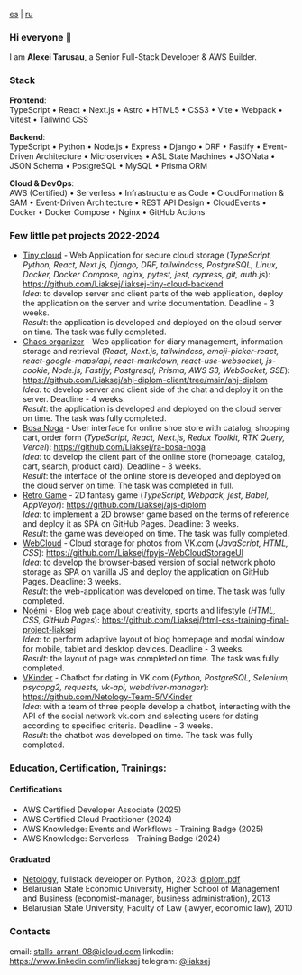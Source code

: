 [es](https://github.com/Liaksej/liaksej/blob/main/README_es.md) | [ru](https://github.com/Liaksej/liaksej/blob/main/README_ru.md)

### Hi everyone 👋

I am **Alexei Tarusau**, a Senior Full-Stack Developer & AWS Builder.

### Stack

**Frontend**:   
TypeScript • React • Next.js • Astro • HTML5 • CSS3 • Vite • Webpack • Vitest • Tailwind CSS

**Backend**:  
TypeScript • Python • Node.js • Express • Django • DRF • Fastify • Event-Driven Architecture • Microservices • ASL State Machines • JSONata • JSON Schema • PostgreSQL • MySQL • Prisma ORM

**Cloud & DevOps**:  
AWS (Certified) • Serverless • Infrastructure as Code • CloudFormation & SAM • Event-Driven Architecture • REST API Design • CloudEvents • Docker • Docker Compose • Nginx • GitHub Actions

### Few little pet projects 2022-2024

* [Tiny cloud](https://github.com/Liaksej/liaksej-tiny-cloud-backend) - Web Application for secure cloud storage (_TypeScript, Python, React, Next.js, Django, DRF, tailwindcss, PostgreSQL, Linux, Docker, Docker Compose, nginx, pytest, jest, cypress, git, auth.js_): https://github.com/Liaksej/liaksej-tiny-cloud-backend  
_Idea_: to develop server and client parts of the web application, deploy the application on the server and write documentation. Deadline - 3 weeks.  
_Result_: the application is developed and deployed on the cloud server on time. The task was fully completed.
* [Chaos organizer](https://github.com/Liaksej/ahj-diplom-client/tree/main/ahj-diplom) - Web application for diary management, information storage and retrieval (_React, Next.js, tailwindcss, emoji-picker-react, react-google-maps/api, react-markdown, react-use-websocket, js-cookie, Node.js, Fastify, Postgresql, Prisma, AWS S3, WebSocket, SSE_): https://github.com/Liaksej/ahj-diplom-client/tree/main/ahj-diplom  
_Idea_: to develop server and client side of the chat and deploy it on the server. Deadline - 4 weeks.  
_Result_: the application is developed and deployed on the cloud server on time. The task was fully completed.
* [Bosa Noga](https://github.com/Liaksej/ra-bosa-noga) - User interface for online shoe store with catalog, shopping cart, order form (_TypeScript, React, Next.js, Redux Toolkit, RTK Query, Vercel_): https://github.com/Liaksej/ra-bosa-noga  
_Idea_: to develop the client part of the online store (homepage, catalog, cart, search, product card). Deadline - 3 weeks.  
_Result_: the interface of the online store is developed and deployed on the cloud server on time. The task was completed in full. 
* [Retro Game](https://github.com/Liaksej/ajs-diplom) - 2D fantasy game (_TypeScript, Webpack, jest, Babel, AppVeyor_): https://github.com/Liaksej/ajs-diplom  
_Idea_: to implement a 2D browser game based on the terms of reference and deploy it as SPA on GitHub Pages. Deadline: 3 weeks.  
_Result_: the game was developed on time. The task was fully completed.
* [WebCloud](https://github.com/Liaksej/fpyjs-WebCloudStorageUI) - Cloud storage for photos from VK.com (_JavaScript, HTML, CSS_): https://github.com/Liaksej/fpyjs-WebCloudStorageUI  
_Idea_: to develop the browser-based version of social network photo storage as SPA on vanilla JS and deploy the application on GitHub Pages. Deadline: 3 weeks.  
_Result_: the web-application was developed on time. The task was fully completed.
* [Noémi](https://github.com/Liaksej/html-css-training-final-project-liaksej) - Blog web page about creativity, sports and lifestyle (_HTML, CSS, GitHub Pages_): https://github.com/Liaksej/html-css-training-final-project-liaksej  
_Idea_: to perform adaptive layout of blog homepage and modal window for mobile, tablet and desktop devices. Deadline - 3 weeks.  
_Result_: the layout of page was completed on time. The task was fully completed.
* [VKinder](https://github.com/Netology-Team-5/VKinder) - Chatbot for dating in VK.com (_Python, PostgreSQL, Selenium, psycopg2, requests, vk-api, webdriver-manager_): https://github.com/Netology-Team-5/VKinder  
_Idea_: with a team of three people develop a chatbot, interacting with the API of the social network vk.com and selecting users for dating according to specified criteria. Deadline - 3 weeks.  
_Result_: the chatbot was developed on time. The task was fully completed.

### Education, Certification, Trainings:

#### Certifications
* AWS Certified Developer Associate (2025)
* AWS Certified Cloud Practitioner (2024)
* AWS Knowledge: Events and Workflows - Training Badge (2025)
* AWS Knowledge: Serverless - Training Badge (2024)

#### Graduated
* [Netology](https://netology.ru/programs/fullstack-python-dev), fullstack developer on Python, 2023: [diplom.pdf](https://github.com/Liaksej/liaksej/files/13766591/certificate-9.pdf)
* Belarusian State Economic University, Higher School of Management and Business (economist-manager, business administration), 2013
* Belarusian State University, Faculty of Law (lawyer, economic law), 2010

### Contacts
email: stalls-arrant-08@icloud.com
linkedin: https://www.linkedin.com/in/liaksej
telegram: [@liaksej](https://t.me/liaksej)



